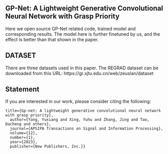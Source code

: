 <h2> GP-Net: A Lightweight Generative Convolutional Neural Network with Grasp Priority </h2>
 Here we open source GP-Net related code, trained model and corresponding results.
The model here is further finetuned by us, and the effect is better than that shown in the paper.</font>
<h2>DATASET</h2>
There are three datasets used in this paper. The REGRAD dataset can be downloaded from this URL: https://gr.xjtu.edu.cn/web/zeuslan/dataset
<h2>Statement</h2>
If you are interested in our work, please consider citing the following:

```
title={Gp-net: A lightweight generative convolutional neural network with grasp priority},
  author={Yang, Yuxiang and Xing, Yuhu and Zhang, Jing and Tao, Dacheng and others},
  journal={APSIPA Transactions on Signal and Information Processing},
  volume={12},
  number={1},
  year={2023},
  publisher={Now Publishers, Inc.}}
```
